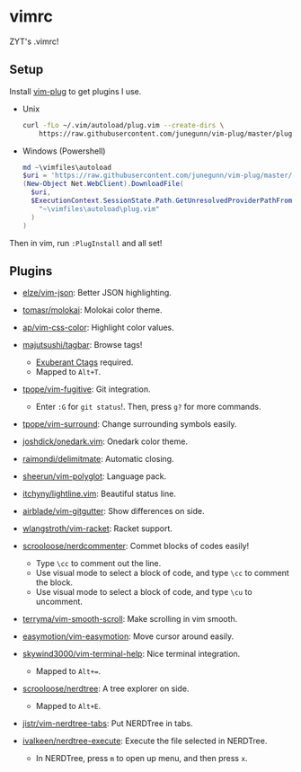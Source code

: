 # vimrc
ZYT's .vimrc!

## Setup

Install [vim-plug](https://github.com/junegunn/vim-plug) to get plugins I use.

- Unix
    ```bash
    curl -fLo ~/.vim/autoload/plug.vim --create-dirs \
        https://raw.githubusercontent.com/junegunn/vim-plug/master/plug.vim
    ```

- Windows (Powershell)
    ```powershell
    md ~\vimfiles\autoload
    $uri = 'https://raw.githubusercontent.com/junegunn/vim-plug/master/plug.vim'
    (New-Object Net.WebClient).DownloadFile(
      $uri,
      $ExecutionContext.SessionState.Path.GetUnresolvedProviderPathFromPSPath(
        "~\vimfiles\autoload\plug.vim"
      )
    )
    ```

Then in vim, run ``:PlugInstall`` and all set!

## Plugins

- [elze/vim-json](https://github.com/elzr/vim-json): Better JSON highlighting.

- [tomasr/molokai](https://github.com/tomasr/molokai): Molokai color theme.

- [ap/vim-css-color](https://github.com/ap/vim-css-color): Highlight color values.

- [majutsushi/tagbar](https://github.com/majutsushi/tagbar): Browse tags!
    - [Exuberant Ctags](http://ctags.sourceforge.net/) required.
    - Mapped to `Alt+T`.

- [tpope/vim-fugitive](https://github.com/tpope/vim-fugitive): Git integration.
    - Enter `:G` for `git status`!. Then, press `g?` for more commands.

- [tpope/vim-surround](https://github.com/tpope/vim-surround): Change surrounding symbols easily.

- [joshdick/onedark.vim](https://github.com/joshdick/onedark.vim): Onedark color theme.

- [raimondi/delimitmate](https://github.com/Raimondi/delimitMate): Automatic closing.

- [sheerun/vim-polyglot](https://github.com/sheerun/vim-polyglot): Language pack.

- [itchyny/lightline.vim](https://github.com/itchyny/lightline.vim): Beautiful status line.

- [airblade/vim-gitgutter](https://github.com/airblade/vim-gitgutter): Show differences on side.

- [wlangstroth/vim-racket](https://github.com/wlangstroth/vim-racket): Racket support.

- [scrooloose/nerdcommenter](https://github.com/preservim/nerdcommenter): Commet blocks of codes easily!
    - Type `\cc` to comment out the line.
    - Use visual mode to select a block of code, and type `\cc` to comment the block.
    - Use visual mode to select a block of code, and type `\cu` to uncomment.

- [terryma/vim-smooth-scroll](https://github.com/terryma/vim-smooth-scroll): Make scrolling in vim smooth.

- [easymotion/vim-easymotion](https://github.com/easymotion/vim-easymotion): Move cursor around easily.

- [skywind3000/vim-terminal-help](https://github.com/skywind3000/vim-terminal-help): Nice terminal integration.
    - Mapped to `Alt+=`.

- [scrooloose/nerdtree](https://github.com/preservim/nerdtree): A tree explorer on side.
    - Mapped to `Alt+E`.

- [jistr/vim-nerdtree-tabs](https://github.com/jistr/vim-nerdtree-tabs): Put NERDTree in tabs.

- [ivalkeen/nerdtree-execute](https://github.com/ivalkeen/nerdtree-execute): Execute the file selected in NERDTree.
    - In NERDTree, press `m` to open up menu, and then press `x`.
